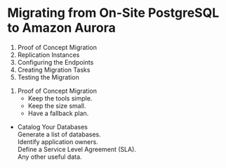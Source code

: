# Migrating from On-Site PostgreSQL to Amazon Aurora


1. Proof of Concept Migration
2. Replication Instances
3. Configuring the Endpoints
4. Creating Migration Tasks
5. Testing the Migration



1) Proof of Concept Migration
    - Keep the tools simple.
    - Keep the size small.
    - Have a fallback plan.

- Catalog Your Databases  
    Generate a list of databases.   
    Identify application owners.   
    Define a Service Level Agreement (SLA).   
    Any other useful data.  